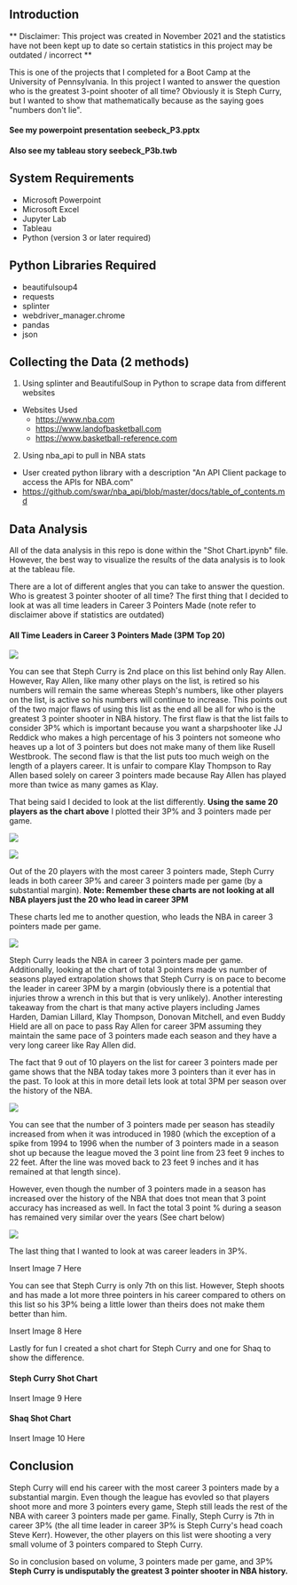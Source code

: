 ## Introduction
** Disclaimer: This project was created in November 2021 and the statistics have not been kept up to date so certain statistics in this project may be outdated / incorrect **

This is one of the projects that I completed for a Boot Camp at the University of Pennsylvania. In this project I wanted to answer the question who is the greatest 3-point shooter of all time?
Obviously it is Steph Curry, but I wanted to show that mathematically because as the saying goes "numbers don't lie".

#### See my powerpoint presentation seebeck_P3.pptx
#### Also see my tableau story seebeck_P3b.twb

## System Requirements
- Microsoft Powerpoint
- Microsoft Excel 
- Jupyter Lab
- Tableau
- Python (version 3 or later required)

## Python Libraries Required 
- beautifulsoup4
- requests
- splinter
- webdriver_manager.chrome
- pandas
- json

## Collecting the Data (2 methods)
1. Using splinter and BeautifulSoup in Python to scrape data from different websites
- Websites Used
  - https://www.nba.com
  - https://www.landofbasketball.com
  - https://www.basketball-reference.com 
  
2. Using nba_api to pull in NBA stats
- User created python library with a description "An API Client package to access the APIs for NBA.com"
- https://github.com/swar/nba_api/blob/master/docs/table_of_contents.md 

## Data Analysis 
All of the data analysis in this repo is done within the "Shot Chart.ipynb" file. However, the best way to visualize the results of the data analysis is to look at the tableau file. 

There are a lot of different angles that you can take to answer the question. Who is greatest 3 pointer shooter of all time? The first thing that I decided to look at was all time leaders in Career 3 Pointers Made (note refer to disclaimer above if statistics are outdated)

#### All Time Leaders in Career 3 Pointers Made (3PM Top 20)
![](Images/all_time_career_3PM.JPG)

You can see that Steph Curry is 2nd place on this list behind only Ray Allen. However, Ray Allen, like many other plays on the list, is retired so his numbers will remain the same whereas Steph's numbers, like other players on the list, is active so his numbers will continue to increase. This points out of the two major flaws of using this list as the end all be all for who is the greatest 3 pointer shooter in NBA history. The first flaw is that the list fails to consider 3P% which is important because you want a sharpshooter like JJ Reddick who makes a high percentage of his 3 pointers not someone who heaves up a lot of 3 pointers but does not make many of them like Rusell Westbrook. The second flaw is that the list puts too much weigh on the length of a players career. It is unfair to compare Klay Thompson to Ray Allen based solely on career 3 pointers made because Ray Allen has played more than twice as many games as Klay. 

That being said I decided to look at the list differently. **Using the same 20 players as the chart above** I plotted their 3P% and 3 pointers made per game. 

![](Images/image_2.JPG)

![](Images/image_3.JPG)

Out of the 20 players with the most career 3 pointers made, Steph Curry leads in both career 3P% and career 3 pointers made per game (by a substantial margin). 
**Note: Remember these charts are not looking at all NBA players just the 20 who lead in career 3PM**

These charts led me to another question, who leads the NBA in career 3 pointers made per game. 

![](Images/image_4.JPG)

Steph Curry leads the NBA in career 3 pointers made per game. Additionally, looking at the chart of total 3 pointers made vs number of seasons played extrapolation shows that Steph Curry is on pace to become the leader in career 3PM by a margin (obviously there is a potential that injuries throw a wrench in this but that is very unlikely). Another interesting takeaway from the chart is that many active players including James Harden, Damian Lillard, Klay Thompson, Donovan Mitchell, and even Buddy Hield are all on pace to pass Ray Allen for career 3PM assuming they maintain the same pace of 3 pointers made each season and they have a very long career like Ray Allen did. 

The fact that 9 out of 10 players on the list for career 3 pointers made per game shows that the NBA today takes more 3 pointers than it ever has in the past. To look at this in more detail lets look at total 3PM per season over the history of the NBA.

![](Images/image_5.JPG)

You can see that the number of 3 pointers made per season has steadily increased from when it was introduced in 1980 (which the exception of a spike from 1994 to 1996 when the number of 3 pointers made in a season shot up because the league moved the 3 point line from 23 feet 9 inches to 22 feet. After the line was moved back to 23 feet 9 inches and it has remained at that length since). 

However, even though the number of 3 pointers made in a season has increased over the history of the NBA that does tnot mean that 3 point accuracy has increased as well. In fact the total 3 point % during a season has remained very similar over the years (See chart below) 

![](Images/image_6.JPG)

The last thing that I wanted to look at was career leaders in 3P%. 

Insert Image 7 Here

You can see that Steph Curry is only 7th on this list. However, Steph shoots and has made a lot more three pointers in his career compared to others on this list so his 3P% being a little lower than theirs does not make them better than him. 

Insert Image 8 Here

Lastly for fun I created a shot chart for Steph Curry and one for Shaq to show the difference.

#### Steph Curry Shot Chart 
Insert Image 9 Here

#### Shaq Shot Chart
Insert Image 10 Here


## Conclusion 
Steph Curry will end his career with the most career 3 pointers made by a substantial margin. Even though the league has evovled so that players shoot more and more 3 pointers every game, Steph still leads the rest of the NBA with career 3 pointers made per game. Finally, Steph Curry is 7th in career 3P% (the all time leader in career 3P% is Steph Curry's head coach Steve Kerr). However, the other players on this list were shooting a very small volume of 3 pointers compared to Steph Curry. 

So in conclusion based on volume, 3 pointers made per game, and 3P% **Steph Curry is undisputably the greatest 3 pointer shooter in NBA history.** 
